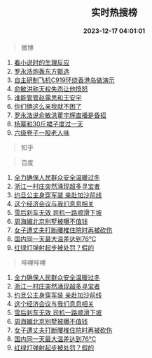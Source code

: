 <div align="center"><h2>实时热搜榜</h2><h4>2023-12-17 04:01:01</h4></div>

> 微博  

1. [看小说时的生理反应](https://s.weibo.com/weibo?q=%E7%9C%8B%E5%B0%8F%E8%AF%B4%E6%97%B6%E7%9A%84%E7%94%9F%E7%90%86%E5%8F%8D%E5%BA%94&t=31&band_rank=1&Refer=top)<br />
2. [罗永浩炮轰东方甄选](https://s.weibo.com/weibo?q=%23%E7%BD%97%E6%B0%B8%E6%B5%A9%E7%82%AE%E8%BD%B0%E4%B8%9C%E6%96%B9%E7%94%84%E9%80%89%23&t=31&band_rank=2&Refer=top)<br />
3. [自主研制飞机C919环绕香港岛做演示](https://s.weibo.com/weibo?q=%23%E8%87%AA%E4%B8%BB%E7%A0%94%E5%88%B6%E9%A3%9E%E6%9C%BAC919%E7%8E%AF%E7%BB%95%E9%A6%99%E6%B8%AF%E5%B2%9B%E5%81%9A%E6%BC%94%E7%A4%BA%23&t=31&band_rank=3&Refer=top)<br />
4. [俞敏洪称天权失态让他愤怒](https://s.weibo.com/weibo?q=%23%E4%BF%9E%E6%95%8F%E6%B4%AA%E7%A7%B0%E5%A4%A9%E6%9D%83%E5%A4%B1%E6%80%81%E8%AE%A9%E4%BB%96%E6%84%A4%E6%80%92%23&t=31&band_rank=4&Refer=top)<br />
5. [谁能管管赵露思和王安宇](https://s.weibo.com/weibo?q=%E8%B0%81%E8%83%BD%E7%AE%A1%E7%AE%A1%E8%B5%B5%E9%9C%B2%E6%80%9D%E5%92%8C%E7%8E%8B%E5%AE%89%E5%AE%87&t=31&band_rank=5&Refer=top)<br />
6. [你们俩这么亲我就不困了](https://s.weibo.com/weibo?q=%E4%BD%A0%E4%BB%AC%E4%BF%A9%E8%BF%99%E4%B9%88%E4%BA%B2%E6%88%91%E5%B0%B1%E4%B8%8D%E5%9B%B0%E4%BA%86&t=31&band_rank=6&Refer=top)<br />
7. [罗永浩说俞敏洪董宇辉直播是昏招](https://s.weibo.com/weibo?q=%23%E7%BD%97%E6%B0%B8%E6%B5%A9%E8%AF%B4%E4%BF%9E%E6%95%8F%E6%B4%AA%E8%91%A3%E5%AE%87%E8%BE%89%E7%9B%B4%E6%92%AD%E6%98%AF%E6%98%8F%E6%8B%9B%23&t=31&band_rank=7&Refer=top)<br />
8. [杨幂和30斤裙子度过一天](https://s.weibo.com/weibo?q=%E6%9D%A8%E5%B9%82%E5%92%8C30%E6%96%A4%E8%A3%99%E5%AD%90%E5%BA%A6%E8%BF%87%E4%B8%80%E5%A4%A9&t=31&band_rank=8&Refer=top)<br />
9. [六级卷子一股老人味](https://s.weibo.com/weibo?q=%E5%85%AD%E7%BA%A7%E5%8D%B7%E5%AD%90%E4%B8%80%E8%82%A1%E8%80%81%E4%BA%BA%E5%91%B3&t=31&band_rank=9&Refer=top)<br />

> 知乎  


> 百度  

1. [全力确保人民群众安全温暖过冬](https://www.baidu.com/s?wd=%E5%85%A8%E5%8A%9B%E7%A1%AE%E4%BF%9D%E4%BA%BA%E6%B0%91%E7%BE%A4%E4%BC%97%E5%AE%89%E5%85%A8%E6%B8%A9%E6%9A%96%E8%BF%87%E5%86%AC&sa=fyb_news&rsv_dl=fyb_news)<br />
2. [浙江一村庄突然涌现超多寻宝者](https://www.baidu.com/s?wd=%E6%B5%99%E6%B1%9F%E4%B8%80%E6%9D%91%E5%BA%84%E7%AA%81%E7%84%B6%E6%B6%8C%E7%8E%B0%E8%B6%85%E5%A4%9A%E5%AF%BB%E5%AE%9D%E8%80%85&sa=fyb_news&rsv_dl=fyb_news)<br />
3. [约旦公主身穿军装 亲赴加沙前线](https://www.baidu.com/s?wd=%E7%BA%A6%E6%97%A6%E5%85%AC%E4%B8%BB%E8%BA%AB%E7%A9%BF%E5%86%9B%E8%A3%85+%E4%BA%B2%E8%B5%B4%E5%8A%A0%E6%B2%99%E5%89%8D%E7%BA%BF&sa=fyb_news&rsv_dl=fyb_news)<br />
4. [这个经济会议与我们息息相关](https://www.baidu.com/s?wd=%E8%BF%99%E4%B8%AA%E7%BB%8F%E6%B5%8E%E4%BC%9A%E8%AE%AE%E4%B8%8E%E6%88%91%E4%BB%AC%E6%81%AF%E6%81%AF%E7%9B%B8%E5%85%B3&sa=fyb_news&rsv_dl=fyb_news)<br />
5. [雪后刹车无效 司机一路顺滑下坡](https://www.baidu.com/s?wd=%E9%9B%AA%E5%90%8E%E5%88%B9%E8%BD%A6%E6%97%A0%E6%95%88+%E5%8F%B8%E6%9C%BA%E4%B8%80%E8%B7%AF%E9%A1%BA%E6%BB%91%E4%B8%8B%E5%9D%A1&sa=fyb_news&rsv_dl=fyb_news)<br />
6. [周海媚北京别墅被曝不值钱](https://www.baidu.com/s?wd=%E5%91%A8%E6%B5%B7%E5%AA%9A%E5%8C%97%E4%BA%AC%E5%88%AB%E5%A2%85%E8%A2%AB%E6%9B%9D%E4%B8%8D%E5%80%BC%E9%92%B1&sa=fyb_news&rsv_dl=fyb_news)<br />
7. [女子遭丈夫打断腰椎住院时再被砍伤](https://www.baidu.com/s?wd=%E5%A5%B3%E5%AD%90%E9%81%AD%E4%B8%88%E5%A4%AB%E6%89%93%E6%96%AD%E8%85%B0%E6%A4%8E%E4%BD%8F%E9%99%A2%E6%97%B6%E5%86%8D%E8%A2%AB%E7%A0%8D%E4%BC%A4&sa=fyb_news&rsv_dl=fyb_news)<br />
8. [国内同一天最大温差达到76℃](https://www.baidu.com/s?wd=%E5%9B%BD%E5%86%85%E5%90%8C%E4%B8%80%E5%A4%A9%E6%9C%80%E5%A4%A7%E6%B8%A9%E5%B7%AE%E8%BE%BE%E5%88%B076%E2%84%83&sa=fyb_news&rsv_dl=fyb_news)<br />
9. [红绿灯弹射起步被处罚？假的](https://www.baidu.com/s?wd=%E7%BA%A2%E7%BB%BF%E7%81%AF%E5%BC%B9%E5%B0%84%E8%B5%B7%E6%AD%A5%E8%A2%AB%E5%A4%84%E7%BD%9A%EF%BC%9F%E5%81%87%E7%9A%84&sa=fyb_news&rsv_dl=fyb_news)<br />

> 哔哩哔哩  

1. [全力确保人民群众安全温暖过冬](https://www.baidu.com/s?wd=%E5%85%A8%E5%8A%9B%E7%A1%AE%E4%BF%9D%E4%BA%BA%E6%B0%91%E7%BE%A4%E4%BC%97%E5%AE%89%E5%85%A8%E6%B8%A9%E6%9A%96%E8%BF%87%E5%86%AC&sa=fyb_news&rsv_dl=fyb_news)<br />
2. [浙江一村庄突然涌现超多寻宝者](https://www.baidu.com/s?wd=%E6%B5%99%E6%B1%9F%E4%B8%80%E6%9D%91%E5%BA%84%E7%AA%81%E7%84%B6%E6%B6%8C%E7%8E%B0%E8%B6%85%E5%A4%9A%E5%AF%BB%E5%AE%9D%E8%80%85&sa=fyb_news&rsv_dl=fyb_news)<br />
3. [约旦公主身穿军装 亲赴加沙前线](https://www.baidu.com/s?wd=%E7%BA%A6%E6%97%A6%E5%85%AC%E4%B8%BB%E8%BA%AB%E7%A9%BF%E5%86%9B%E8%A3%85+%E4%BA%B2%E8%B5%B4%E5%8A%A0%E6%B2%99%E5%89%8D%E7%BA%BF&sa=fyb_news&rsv_dl=fyb_news)<br />
4. [这个经济会议与我们息息相关](https://www.baidu.com/s?wd=%E8%BF%99%E4%B8%AA%E7%BB%8F%E6%B5%8E%E4%BC%9A%E8%AE%AE%E4%B8%8E%E6%88%91%E4%BB%AC%E6%81%AF%E6%81%AF%E7%9B%B8%E5%85%B3&sa=fyb_news&rsv_dl=fyb_news)<br />
5. [雪后刹车无效 司机一路顺滑下坡](https://www.baidu.com/s?wd=%E9%9B%AA%E5%90%8E%E5%88%B9%E8%BD%A6%E6%97%A0%E6%95%88+%E5%8F%B8%E6%9C%BA%E4%B8%80%E8%B7%AF%E9%A1%BA%E6%BB%91%E4%B8%8B%E5%9D%A1&sa=fyb_news&rsv_dl=fyb_news)<br />
6. [周海媚北京别墅被曝不值钱](https://www.baidu.com/s?wd=%E5%91%A8%E6%B5%B7%E5%AA%9A%E5%8C%97%E4%BA%AC%E5%88%AB%E5%A2%85%E8%A2%AB%E6%9B%9D%E4%B8%8D%E5%80%BC%E9%92%B1&sa=fyb_news&rsv_dl=fyb_news)<br />
7. [女子遭丈夫打断腰椎住院时再被砍伤](https://www.baidu.com/s?wd=%E5%A5%B3%E5%AD%90%E9%81%AD%E4%B8%88%E5%A4%AB%E6%89%93%E6%96%AD%E8%85%B0%E6%A4%8E%E4%BD%8F%E9%99%A2%E6%97%B6%E5%86%8D%E8%A2%AB%E7%A0%8D%E4%BC%A4&sa=fyb_news&rsv_dl=fyb_news)<br />
8. [国内同一天最大温差达到76℃](https://www.baidu.com/s?wd=%E5%9B%BD%E5%86%85%E5%90%8C%E4%B8%80%E5%A4%A9%E6%9C%80%E5%A4%A7%E6%B8%A9%E5%B7%AE%E8%BE%BE%E5%88%B076%E2%84%83&sa=fyb_news&rsv_dl=fyb_news)<br />
9. [红绿灯弹射起步被处罚？假的](https://www.baidu.com/s?wd=%E7%BA%A2%E7%BB%BF%E7%81%AF%E5%BC%B9%E5%B0%84%E8%B5%B7%E6%AD%A5%E8%A2%AB%E5%A4%84%E7%BD%9A%EF%BC%9F%E5%81%87%E7%9A%84&sa=fyb_news&rsv_dl=fyb_news)<br />
